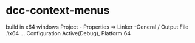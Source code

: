 # dcc-context-menus

build in x64 windows
Project - Properties => Linker -General / Output File .\x64 ...
Configuration Active(Debug), Platform 64
